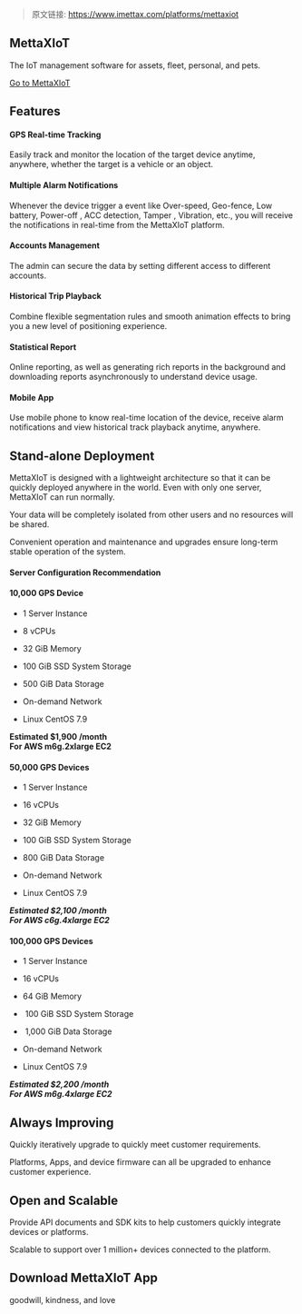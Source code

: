> 原文链接: <https://www.imettax.com/platforms/mettaxiot> 

 ## MettaXIoT  

Тhe IoT management software for assets, fleet, personal, and pets.  

[Go to MettaXIoT](https://www.mettaxiot.com/)

## Features

#### GPS Real-time Tracking

Easily track and monitor the location of the target device anytime, anywhere, whether the target is a vehicle or an object.  

#### Multiple Alarm Notifications  

Whenever the device trigger a event like Over-speed, Geo-fence, Low battery, Power-off , ACC detection, Tamper , Vibration, etc., you will receive the notifications in real-time from the MettaXIoT platform.  

#### Accounts Management  

The admin can secure the data by setting different access to different accounts.  

#### Historical Trip Playback  

Combine flexible segmentation rules and smooth animation effects to bring you a new level of positioning experience.  

#### Statistical Report  

Online reporting, as well as generating rich reports in the background and downloading reports asynchronously to understand device usage.  

#### Mobile App  

Use mobile phone to know real-time location of the device, receive alarm notifications and view historical track playback anytime, anywhere.  



## Stand-alone Deployment

MettaXIoT is designed with a lightweight architecture so that it can be quickly deployed anywhere in the world. Even with only one server, MettaXIoT can run normally.

Your data will be completely isolated from other users and no resources will be shared.  

Convenient operation and maintenance and upgrades ensure long-term stable operation of the system.

#### **Server Configuration Recommendation**

#### 10,000 GPS Device

+   1 Server Instance  
    
+   8 vCPUs  
    
+   32 GiB Memory  
    
+   100 GiB SSD System Storage
+   500 GiB Data Storage  
    
+   On-demand Network
+   Linux CentOS 7.9

**Estimated $1,900 /month  
For AWS m6g.2xlarge EC2**

#### 50,000 GPS Devices

+   1 Server Instance  
    
+   16 vCPUs  
    
+   32 GiB Memory  
    
+   100 GiB SSD System Storage  
    
+   800 GiB Data Storage
+   On-demand Network  
    
+   Linux CentOS 7.9  
    

***Estimated $2,100 /month  
For AWS c6g.4xlarge EC2***

#### 100,000 GPS Devices

+   1 Server Instance
+   16 vCPUs  
    
+   64 GiB Memory  
    
+    100 GiB SSD System Storage
+    1,000 GiB Data Storage
+   On-demand Network  
    
+   Linux CentOS 7.9  
    

***Estimated $2,200 /month  
For AWS m6g.4xlarge EC2***

## Always Improving

Quickly iteratively upgrade to quickly meet customer requirements.  

Platforms, Apps, and device firmware can all be upgraded to enhance customer experience.  


## Open and Scalable

Provide API documents and SDK kits to help customers quickly integrate devices or platforms.

Scalable to support over 1 million+ devices connected to the platform.  

## Download MettaXIoT App

goodwill, kindness, and love